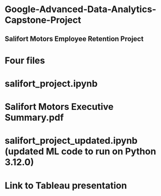 # Google-Advanced-Data-Analytics-Capstone-Project
## Salifort Motors Employee Retention Project
# Four files
# salifort_project.ipynb
# Salifort Motors Executive Summary.pdf
# salifort_project_updated.ipynb (updated ML code to run on Python 3.12.0)
# Link to Tableau presentation
